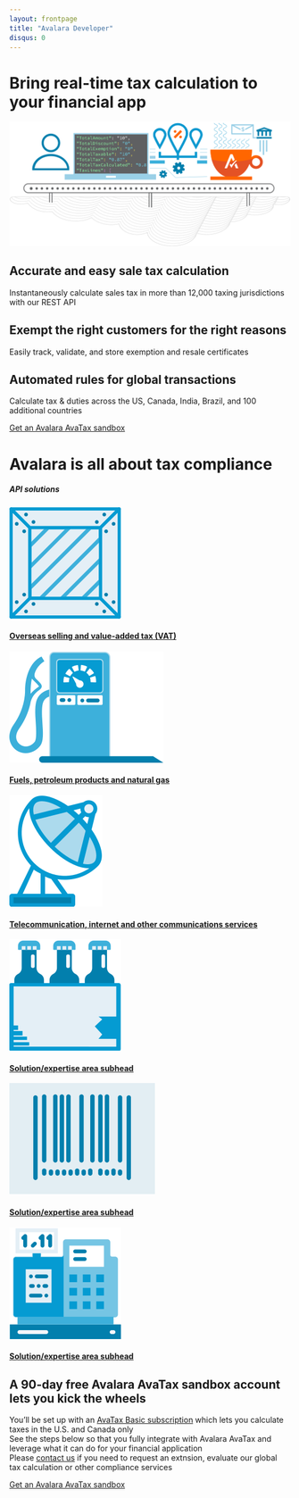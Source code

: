 ```yaml
---
layout: frontpage
title: "Avalara Developer"
disqus: 0
---
```

<div class="bg-map">
    <div class="row">
      <div class="col-md-6 col-md-offset-3 text-center">
        <h1 class="h1pp ">Bring real-time tax calculation to your financial app</h1>
        <img src="/images/devdot/DevDotSvgGAssets_DeveloperIllustration.svg" />
      </div>
    </div>
    <div class="row hidden-sm">
      <div class="col-md-4 text-center">
        <div class="row">
          <div class="col-md-8 col-md-offset-2">
              <h2>Accurate and easy sale tax calculation</h2>
              <p>Instantaneously calculate sales tax in more than 12,000 taxing jurisdictions with our REST API</p>
          </div>
        </div>
      </div>
      <div class="col-md-4 text-center">
        <div class="row">
          <div class="col-md-8 col-md-offset-2">
              <h2>Exempt the right customers for the right reasons</h2>
              <p>Easily track, validate, and store exemption and resale certificates</p>
          </div>
        </div>
      </div>
      <div class="col-md-4 text-center">
        <div class="row">
          <div class="col-md-8 col-md-offset-2">
            <h2>Automated rules for global transactions</h2>
            <p>Calculate tax & duties across the US, Canada, India, Brazil, and 100 additional countries</p>
          </div>
        </div>
      </div>
    </div>
    <div class="row margin-top">
      <div class="col-md-12 text-center btn-callout"><a href="#" role="button">Get an Avalara AvaTax sandbox</a></div>
    </div>
    <div class="row bg-white border-top">
      <div class="col-md-6 col-md-offset-3 text-center">
        <h1>Avalara is all about tax compliance</h1>
        <h5 class="text-blue">API solutions</h5>
      </div>
    </div>
    <div class="row bg-white">
      <div class="col-sm-2 col-sm-offset-2 col-md-offset-2 col-md-2 text-center">
        <div class="row">
          <div class="col-md-8 col-md-offset-2">
            <a href="#">
              <img src="/images/devdot/DevDotSvgGAssets_ShippingCrate.svg" />
              <h4 class="hidden-sm">Overseas selling and value-added tax (VAT)</h4>
            </a>
          </div>
        </div>
      </div>
      <div class="col-sm-2 col-sm-offset-1 col-md-offset-1 col-md-2 text-center">
        <div class="row">
          <div class="col-md-8 col-md-offset-2">
            <a href="#">
              <img src="/images/devdot/DevDotSvgGAssets_GasPump.svg" />
              <h4 class="hidden-sm">Fuels, petroleum products and natural gas</h4>
            </a>
          </div>
        </div>
      </div>
      <div class="col-sm-2 col-sm-offset-1 col-md-offset-1 col-md-2 text-center">
        <div class="row">
          <div class="col-md-8 col-md-offset-2">
            <a href="#">
              <img src="/images/devdot/DevDotSvgGAssets_SatelliteDish.svg" />
              <h4 class="hidden-sm">Telecommunication, internet and other communications services</h4>
            </a>
          </div>
        </div>
      </div>
    </div>
    <div class="row bg-white padding-top padding-bottom">
      <div class="col-sm-2 col-sm-offset-2 col-md-offset-2 col-md-2 text-center">
        <div class="row">
          <div class="col-md-8 col-md-offset-2">
            <a href="#">
              <img src="/images/devdot/DevDotSvgGAssets_Beverages.svg" />
              <h4 class="hidden-sm">Solution/expertise area subhead</h4>
            </a>
          </div>
        </div>
      </div>
      <div class="col-sm-2 col-sm-offset-1 col-md-offset-1 col-md-2 text-center">
        <div class="row">
          <div class="col-md-8 col-md-offset-2">
            <a href="#">
              <img src="/images/devdot/DevDotSvgGAssets_BarCode.svg" />
              <h4 class="hidden-sm">Solution/expertise area subhead</h4>
            </a>
          </div>
        </div>
      </div>
      <div class="col-sm-2 col-sm-offset-1 col-md-offset-1 col-md-2 text-center">
        <div class="row">
          <div class="col-md-8 col-md-offset-2">
            <a href="#">
              <img src="/images/devdot/DevDotSvgGAssets_POS.svg" />
              <h4 class="hidden-sm">Solution/expertise area subhead</h4>
            </a>
          </div>
        </div>
      </div>
    </div>
    <div class="row border-top">
      <div class="col-sm-8 col-sm-offset-2 col-md-6 col-md-offset-3 text-center">
        <h2>A 90-day free Avalara AvaTax sandbox account lets you kick the wheels</h2>
      </div>
    </div>
    <div class="row">
      <div class="col-sm-8 col-sm-offset-2 col-md-6 col-md-offset-3 text-center">
        <p>
          You’ll be set up with an <a href="#">AvaTax Basic subscription</a> which lets you calculate taxes in the U.S. and Canada only<br />
          See the steps below so that you fully integrate with Avalara AvaTax and leverage what it can do for your financial application<br />
          Please <a href="#">contact us</a> if you need to request an extnsion, evaluate our global tax calculation or other compliance services<br />
        </p>
      </div>
    </div>
    <div class="row margin-top">
      <div class="col-md-12 text-center btn-callout"><a href="#" role="button">Get an Avalara AvaTax sandbox</a></div>
    </div>
</div>
